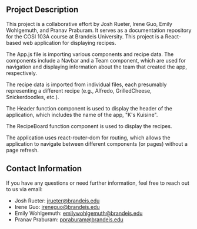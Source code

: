 ## Project Description
This project is a collaborative effort by Josh Rueter, Irene Guo, Emily Wohlgemuth, and Pranav Praburam. It serves as a documentation repository for the COSI 103A course at Brandeis University. This project is a React-based web application for displaying recipes.

The App.js file is importing various components and recipe data. The components include a Navbar and a Team component, which are used for navigation and displaying information about the team that created the app, respectively.

The recipe data is imported from individual files, each presumably representing a different recipe (e.g., Alfredo, GrilledCheese, Snickerdoodles, etc.).

The Header function component is used to display the header of the application, which includes the name of the app, "K's Kuisine".

The RecipeBoard function component is used to display the recipes.

The application uses react-router-dom for routing, which allows the application to navigate between different components (or pages) without a page refresh.


## Contact Information
If you have any questions or need further information, feel free to reach out to us via email:

- Josh Rueter: jrueter@brandeis.edu
- Irene Guo: ireneguo@brandeis.edu
- Emily Wohlgemuth: emilywohlgemuth@brandeis.edu
- Pranav Praburam: ppraburam@brandeis.edu


